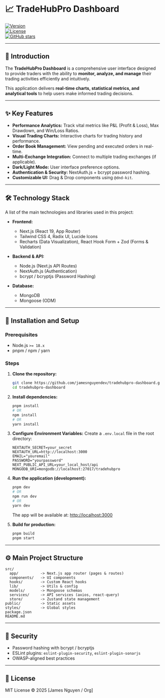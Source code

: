# 📈 TradeHubPro Dashboard

[![Version](https://img.shields.io/badge/Version-1.0.0-blue)](https://github.com/jamesnguyendev/tradehubpro-dashboard)  
[![License](https://img.shields.io/github/license/jamesnguyendev/tradehubpro-dashboard)](LICENSE)  
[![GitHub stars](https://img.shields.io/github/stars/jamesnguyendev/tradehubpro-dashboard.svg?style=social&label=Star)](https://github.com/jamesnguyendev/tradehubpro-dashboard)  

---

## 📌 Introduction

The **TradeHubPro Dashboard** is a comprehensive user interface designed to provide traders with the ability to **monitor, analyze, and manage** their trading activities efficiently and intuitively.  

This application delivers **real-time charts, statistical metrics, and analytical tools** to help users make informed trading decisions.  

---

## ✨ Key Features

* **Performance Analytics:** Track vital metrics like P&L (Profit & Loss), Max Drawdown, and Win/Loss Ratios.  
* **Visual Trading Charts:** Interactive charts for trading history and performance.  
* **Order Book Management:** View pending and executed orders in real-time.  
* **Multi-Exchange Integration:** Connect to multiple trading exchanges (if applicable).  
* **Dark/Light Mode:** User interface preference options.  
* **Authentication & Security:** NextAuth.js + bcrypt password hashing.  
* **Customizable UI:** Drag & Drop components using `@dnd-kit`.  

---

## 🛠️ Technology Stack

A list of the main technologies and libraries used in this project:

* **Frontend:**
  * Next.js (React 19, App Router)
  * Tailwind CSS 4, Radix UI, Lucide Icons
  * Recharts (Data Visualization), React Hook Form + Zod (Forms & Validation)

* **Backend & API:**
  * Node.js (Next.js API Routes)
  * NextAuth.js (Authentication)
  * bcrypt / bcryptjs (Password Hashing)
 
* **Database:**
  * MongoDB
  * Mongoose (ODM)

---

## 🚀 Installation and Setup

### Prerequisites

* Node.js `>= 18.x`  
* pnpm / npm / yarn  

### Steps

1. **Clone the repository:**
   ```bash
   git clone https://github.com/jamesnguyendev/tradehubpro-dashboard.git
   cd tradehubpro-dashboard
   ```

2. **Install dependencies:**
   ```bash
   pnpm install
   # OR
   npm install
   # OR
   yarn install
   ```

3. **Configure Environment Variables:**
   Create a `.env.local` file in the root directory:
   ```env
   NEXTAUTH_SECRET=your_secret
   NEXTAUTH_URL=http://localhost:3000
   EMAIL="youremail"
   PASSWORD="yourpassword"
   NEXT_PUBLIC_API_URL=your_local_host/api
   MONGODB_URI=mongodb://localhost:27017/tradehubpro
   ```

4. **Run the application (development):**
   ```bash
   pnpm dev
   # OR
   npm run dev
   # OR
   yarn dev
   ```
   The app will be available at: [http://localhost:3000](http://localhost:3000)

5. **Build for production:**
   ```bash
   pnpm build
   pnpm start
   ```

---

## ⚙️ Main Project Structure

```
src/
  app/          -> Next.js app router (pages & routes)
  components/   -> UI components
  hooks/        -> Custom React hooks
  lib/          -> Utils & config
  models/       -> Mongoose schemas
  services/     -> API services (axios, react-query)
  store/        -> Zustand state management
public/         -> Static assets
styles/         -> Global styles
package.json
README.md
```

---

## 🔐 Security

* Password hashing with bcrypt / bcryptjs  
* ESLint plugins: `eslint-plugin-security`, `eslint-plugin-sonarjs`  
* OWASP-aligned best practices  

---

## 📜 License

MIT License © 2025 [James Nguyen / Org]  
